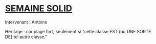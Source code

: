# [SEMAINE SOLID](https://github.com/Antoine07/SOLID/tree/main/SOLID_PHP/SUPPORTS)
Intervenant : Antoine

Héritage : couplage fort, seulement si "cette classe EST (ou UNE SORTE DE) tel autre classe."

